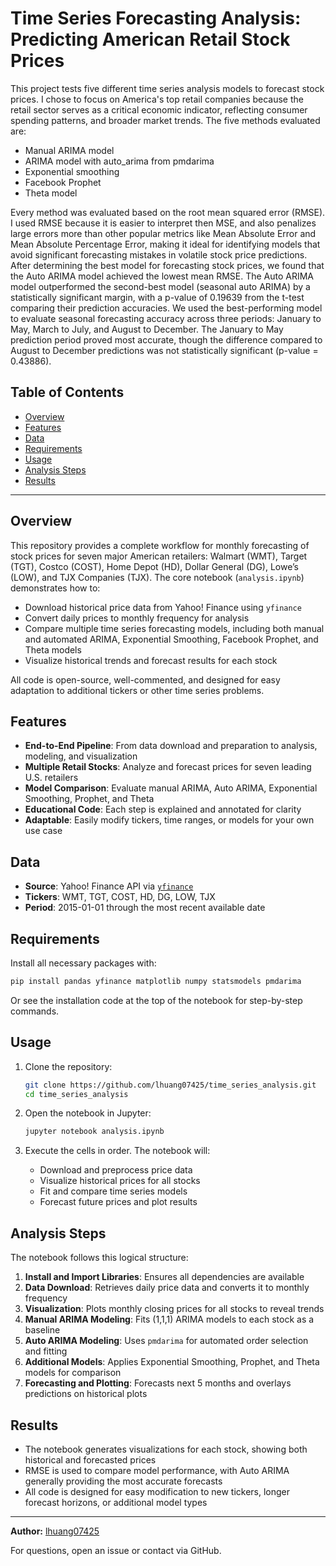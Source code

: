 # Time Series Forecasting Analysis: Predicting American Retail Stock Prices

This project tests five different time series analysis models to forecast stock prices. I chose to focus on America's top retail companies because the retail sector serves as a critical economic indicator, reflecting consumer spending patterns, and broader market trends.
The five methods evaluated are:

- Manual ARIMA model
- ARIMA model with auto_arima from pmdarima
- Exponential smoothing
- Facebook Prophet
- Theta model

Every method was evaluated based on the root mean squared error (RMSE). I used RMSE because it is easier to interpret then MSE, and also penalizes large errors more than other popular metrics like Mean Absolute Error and Mean Absolute Percentage Error, making it ideal for identifying models that avoid significant forecasting mistakes in volatile stock price predictions.
After determining the best model for forecasting stock prices, we found that the Auto ARIMA model achieved the lowest mean RMSE. The Auto ARIMA model outperformed the second-best model (seasonal auto ARIMA) by a statistically significant margin, with a p-value of 0.19639 from the t-test comparing their prediction accuracies.
We used the best-performing model to evaluate seasonal forecasting accuracy across three periods: January to May, March to July, and August to December. The January to May prediction period proved most accurate, though the difference compared to August to December predictions was not statistically significant (p-value = 0.43886).


## Table of Contents

- [Overview](#overview)
- [Features](#features)
- [Data](#data)
- [Requirements](#requirements)
- [Usage](#usage)
- [Analysis Steps](#analysis-steps)
- [Results](#results)

---

## Overview

This repository provides a complete workflow for monthly forecasting of stock prices for seven major American retailers: Walmart (WMT), Target (TGT), Costco (COST), Home Depot (HD), Dollar General (DG), Lowe’s (LOW), and TJX Companies (TJX). The core notebook (`analysis.ipynb`) demonstrates how to:

- Download historical price data from Yahoo! Finance using `yfinance`
- Convert daily prices to monthly frequency for analysis
- Compare multiple time series forecasting models, including both manual and automated ARIMA, Exponential Smoothing, Facebook Prophet, and Theta models
- Visualize historical trends and forecast results for each stock

All code is open-source, well-commented, and designed for easy adaptation to additional tickers or other time series problems.

## Features

- **End-to-End Pipeline**: From data download and preparation to analysis, modeling, and visualization
- **Multiple Retail Stocks**: Analyze and forecast prices for seven leading U.S. retailers
- **Model Comparison**: Evaluate manual ARIMA, Auto ARIMA, Exponential Smoothing, Prophet, and Theta
- **Educational Code**: Each step is explained and annotated for clarity
- **Adaptable**: Easily modify tickers, time ranges, or models for your own use case

## Data

- **Source**: Yahoo! Finance API via [`yfinance`](https://github.com/ranaroussi/yfinance)
- **Tickers**: WMT, TGT, COST, HD, DG, LOW, TJX
- **Period**: 2015-01-01 through the most recent available date

## Requirements

Install all necessary packages with:

```bash
pip install pandas yfinance matplotlib numpy statsmodels pmdarima
```

Or see the installation code at the top of the notebook for step-by-step commands.

## Usage

1. Clone the repository:
    ```bash
    git clone https://github.com/lhuang07425/time_series_analysis.git
    cd time_series_analysis
    ```

2. Open the notebook in Jupyter:
    ```bash
    jupyter notebook analysis.ipynb
    ```

3. Execute the cells in order. The notebook will:
    - Download and preprocess price data
    - Visualize historical prices for all stocks
    - Fit and compare time series models
    - Forecast future prices and plot results

## Analysis Steps

The notebook follows this logical structure:

1. **Install and Import Libraries**: Ensures all dependencies are available
2. **Data Download**: Retrieves daily price data and converts it to monthly frequency
3. **Visualization**: Plots monthly closing prices for all stocks to reveal trends
4. **Manual ARIMA Modeling**: Fits (1,1,1) ARIMA models to each stock as a baseline
5. **Auto ARIMA Modeling**: Uses `pmdarima` for automated order selection and fitting
6. **Additional Models**: Applies Exponential Smoothing, Prophet, and Theta models for comparison
7. **Forecasting and Plotting**: Forecasts next 5 months and overlays predictions on historical plots

## Results

- The notebook generates visualizations for each stock, showing both historical and forecasted prices
- RMSE is used to compare model performance, with Auto ARIMA generally providing the most accurate forecasts
- All code is designed for easy modification to new tickers, longer forecast horizons, or additional model types

---

**Author:** [lhuang07425](https://github.com/lhuang07425)

For questions, open an issue or contact via GitHub.